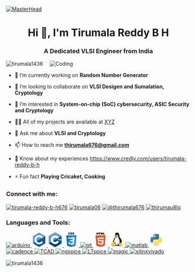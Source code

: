 [![MasterHead](https://camo.githubusercontent.com/26f9c8b7fadcba88f36850ef60d0fec83ea2a48807662d3ea9b010e4f05ef02e/68747470733a2f2f6d69726f2e6d656469756d2e636f6d2f6d61782f313430302f312a4f785437556a4977686b6c4b453864385346796f37672e676966)](https://github.com/Tirumala1436)
<h1 align="center">Hi 👋, I'm Tirumala Reddy B H</h1>
<h3 align="center">A Dedicated VLSI Engineer from India</h3>
<img align="right" alt="Coding" width="385" src="https://ik.imagekit.io/kvytj0hxj/Avaintern/courses/vlsi.png?updatedAt=1720341415374">
<p align="left"> <img src="https://komarev.com/ghpvc/?username=tirumala1436&label=Profile%20views&color=0e75b6&style=flat" alt="tirumala1436" /> </p>

- 🔭 I’m currently working on **Random Number Generator**

- 👯 I’m looking to collaborate on **VLSI Desigen and Sumalation, Cryptology**

- 🤝 I’m interested in **System-on-chip (SoC) cybersecurity, ASIC Security and Cryptology**

- 👨‍💻 All of my projects are available at [XYZ](XYZ)

- 💬 Ask me about **VLSI and Cryptology**

- 📫 How to reach me **thirumala676@gmail.com**

- 📄 Know about my experiences https://www.credly.com/users/tirumala-reddy-b-h

- ⚡ Fun fact **Playing Cricaket, Cooking**

<h3 align="left">Connect with me:</h3>
<p align="left">
<a href="https://linkedin.com/in/tirumala-reddy-b-h" target="blank"><img align="center" src="https://raw.githubusercontent.com/rahuldkjain/github-profile-readme-generator/master/src/images/icons/Social/linked-in-alt.svg" alt="tirumala-reddy-b-h676" height="30" width="40" /></a>
<a href="https://instagram.com/tirumala06" target="blank"><img align="center" src="https://raw.githubusercontent.com/rahuldkjain/github-profile-readme-generator/master/src/images/icons/Social/instagram.svg" alt="tirumala06" height="30" width="40" /></a>
<a href="https://www.hackerearth.com/@thirumala676" target="blank"><img align="center" src="https://raw.githubusercontent.com/rahuldkjain/github-profile-readme-generator/master/src/images/icons/Social/hackerearth.svg" alt="@thirumala676" height="30" width="40" /></a>
<a href="https://auth.geeksforgeeks.org/user/thirumau8lq" target="blank"><img align="center" src="https://raw.githubusercontent.com/rahuldkjain/github-profile-readme-generator/master/src/images/icons/Social/geeks-for-geeks.svg" alt="thirumau8lq" height="30" width="40" /></a>
</p>

<h3 align="left">Languages and Tools:</h3>
<p align="left"> <a href="https://www.arduino.cc/" target="_blank" rel="noreferrer"> <img src="https://cdn.worldvectorlogo.com/logos/arduino-1.svg" alt="arduino" width="40" height="40"/> </a> <a href="https://www.cprogramming.com/" target="_blank" rel="noreferrer"> <img src="https://raw.githubusercontent.com/devicons/devicon/master/icons/c/c-original.svg" alt="c" width="40" height="40"/> </a> <a href="https://www.w3schools.com/cpp/" target="_blank" rel="noreferrer"> <img src="https://raw.githubusercontent.com/devicons/devicon/master/icons/cplusplus/cplusplus-original.svg" alt="cplusplus" width="40" height="40"/> </a> <a href="https://www.w3schools.com/css/" target="_blank" rel="noreferrer"> <img src="https://raw.githubusercontent.com/devicons/devicon/master/icons/css3/css3-original-wordmark.svg" alt="css3" width="40" height="40"/> </a> <a href="https://git-scm.com/" target="_blank" rel="noreferrer"> <img src="https://www.vectorlogo.zone/logos/git-scm/git-scm-icon.svg" alt="git" width="40" height="40"/> </a> <a href="https://www.w3.org/html/" target="_blank" rel="noreferrer"> <img src="https://raw.githubusercontent.com/devicons/devicon/master/icons/html5/html5-original-wordmark.svg" alt="html5" width="40" height="40"/> </a> <a href="https://www.linux.org/" target="_blank" rel="noreferrer"> <img src="https://raw.githubusercontent.com/devicons/devicon/master/icons/linux/linux-original.svg" alt="linux" width="40" height="40"/> </a> <a href="https://www.mathworks.com/" target="_blank" rel="noreferrer"> <img src="https://upload.wikimedia.org/wikipedia/commons/2/21/Matlab_Logo.png" alt="matlab" width="40" height="40"/> </a> <a href="https://www.python.org" target="_blank" rel="noreferrer"> <img src="https://raw.githubusercontent.com/devicons/devicon/master/icons/python/python-original.svg" alt="python" width="40" height="40"/> </a> 
<a href="https://www.cadence.com/en_US/home.html" target="_blank" rel="noreferrer"> <img src="https://www.edge-ai-vision.com/wp-content/uploads/2020/01/logo_cadence-1536x768.png" alt="cadence" width="40" height="40"/> </a><a href="https://www.synopsys.com/manufacturing/tcad.html" target="_blank" rel="noreferrer"> <img src="https://encrypted-tbn0.gstatic.com/images?q=tbn:ANd9GcR7gZu-nKnVBFjCtERrDncBRiRJOype9tCZWQ&s" alt="TCAD" width="40" height="40"/> </a><a href="https://ngspice.sourceforge.io/" target="_blank" rel="noreferrer"> <img src="https://upload.wikimedia.org/wikipedia/commons/a/ad/Ngspice_logo.jpg" alt="ngspice" width="40" height="40"/> </a><a href="https://www.analog.com/en/resources/design-tools-and-calculators/ltspice-simulator.html" target="_blank" rel="noreferrer"> <img src="https://pbs.twimg.com/profile_images/839168408490913792/ukNPeWwa_400x400.jpg" alt="LTspice" width="40" height="40"/> </a><a href="http://opencircuitdesign.com/magic/" target="_blank" rel="noreferrer"> <img src="https://encrypted-tbn0.gstatic.com/images?q=tbn:ANd9GcTfx4xPeD3R9CVlEk6xX7bemNPeRRQLNTUIEg&s" alt="magic" width="40" height="40"/> </a><a href="https://www.amd.com/en/products/software/adaptive-socs-and-fpgas/vivado.html" target="_blank" rel="noreferrer"> <img src="https://encrypted-tbn0.gstatic.com/images?q=tbn:ANd9GcRLu5DziVxg5QETRJKmw3O-bp7IIaA3WctjB7OY8lQjjMKGuUcwDYuXEWOGCepq-8CVuck&usqp=CAU" alt="xilinxvivado" width="40" height="40"/> </a></p>

<p><img align="center" src="https://github-readme-stats.vercel.app/api/top-langs?username=tirumala1436&show_icons=true&locale=en&layout=compact" alt="tirumala1436" /></p>
